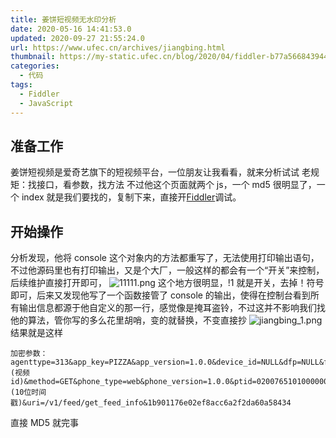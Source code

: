 ```yaml
---
title: 姜饼短视频无水印分析
date: 2020-05-16 14:41:53.0
updated: 2020-09-27 21:55:24.0
url: https://www.ufec.cn/archives/jiangbing.html
thumbnail: https://my-static.ufec.cn/blog/2020/04/fiddler-b77a5668439447babfb3f1803d89311b.webp
categories:
  - 代码
tags:
  - Fiddler
  - JavaScript
---
```


## 准备工作

姜饼短视频是爱奇艺旗下的短视频平台，一位朋友让我看看，就来分析试试
老规矩：找接口，看参数，找方法
不过他这个页面就两个 js，一个 md5 很明显了，一个 index 就是我们要找的，复制下来，直接开[Fiddler](/tags/fiddler.html)调试。

## 开始操作

分析发现，他将 console 这个对象内的方法都重写了，无法使用打印输出语句，不过他源码里也有打印输出，又是个大厂，一般这样的都会有一个“开关”来控制，后续维护直接打开即可，
![11111.png](https://my-static.ufec.cn/blog/2020/05/11111-4d0dc5fb8bd84e259e6618475992d540.webp)
这个地方很明显，!1 就是开关，去掉！符号即可，后来又发现他写了一个函数接管了 console 的输出，使得在控制台看到所有输出信息都源于他自定义的那一行，感觉像是掩耳盗铃，不过这并不影响我们找他的算法，管你写的多么花里胡哨，变的就替换，不变直接抄
![jiangbing_1.png](https://my-static.ufec.cn/blog/2020/05/jiangbing_1-984900c223b24c75925ed6c79b64fa72.webp)
结果就是这样

```
加密参数：agenttype=313&app_key=PIZZA&app_version=1.0.0&device_id=NULL&dfp=NULL&feed_id=(视频id)&method=GET&phone_type=web&phone_version=1.0.0&ptid=02007651010000000000&ts=(10位时间戳)&uri=/v1/feed/get_feed_info&1b901176e02ef8acc6a2f2da60a58434
```

直接 MD5 就完事
